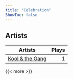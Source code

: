 ```yaml
---
title: "Celebration"
ShowToc: false
---
```


## Artists
Artists | Plays 
----- | -----: 
[Kool & the Gang](/artists/kool-the-gang-568) | 1

{{< more >}}